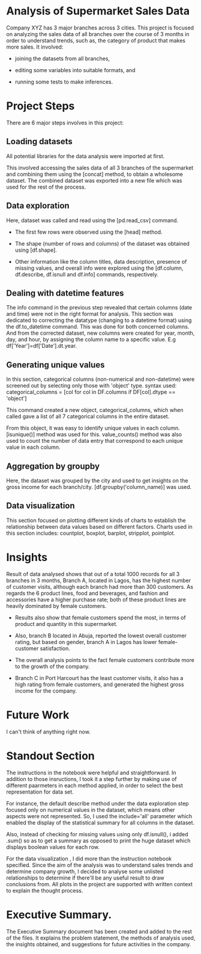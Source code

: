 # Analysis of Supermarket Sales Data

Company XYZ has 3 major branches across 3 cities. This project is focused on analyzing the sales data of all branches over the course of 3 months in order to understand trends, such as, the category of product that makes more sales. 
It involved: 
* joining the datasets from all branches, 

* editing some variables into suitable formats, and 

* running some tests to make inferences.

# Project Steps

There are 6 major steps involves in this project:

## Loading datasets
All potential libraries for the data analysis were imported at first.

This involved accessing the sales data of all 3 branches of the supermarket and combining them using the [concat] method, to obtain a wholesome dataset. The combined dataset was exported into a new file which was used for the rest of the process.

## Data exploration
Here, dataset was called and read using the [pd.read_csv] command. 
* The first few rows were observed using the [head] method.

* The shape (number of rows and columns) of the dataset was obtained using [df.shape].

* Other information like the column titles, data description, presence of missing values, and overall info were explored using the [df.column, df.describe, df.isnull and df.info] commands, respectively.

## Dealing with datetime features
The info command in the previous step revealed that certain columns (date and time) were not in the right format for analysis. This section was dedicated to correcting the datatype (changing to a datetime format) using the df.to_datetime command.
This was done for both concerned columns. And from the corrected dataset, new columns were created for year, month, day, and hour, by assigning the column name to a specific value. E.g df['Year']=df['Date'].dt.year.

## Generating unique values
In this section, categorical columns (non-numerical and non-datetime) were screened out by selecting only those with 'object' type.
syntax used: categorical_columns = [col for col in DF.columns if DF[col].dtype == 'object']

This command created a new object, categorical_columns, which when called gave a list of all 7 categorical columns in the entire dataset.

From this object, it was easy to identify unique values in each column. [isunique()] method was used for this.
value_counts() method was also used to count the number of data entry that correspond to each unique value in each column.

## Aggregation by groupby
Here, the dataset was grouped by the city and used to get insights on the gross income for each branch/city.
[df.groupby('column_name)] was used.

## Data visualization
This section focused on plotting different kinds of charts to establish the relationship between data values based on different factors.
Charts used in this section includes:
    countplot,
    boxplot,
    barplot,
    stripplot,
    pointplot.

# Insights

Result of data analysed shows that out of a total 1000 records for all 3 branches in 3 months, Branch A, located in Lagos, has the highest number of customer visits, although each branch had more than 300 customers. As regards the 6 product lines, food and beverages, and fashion and accessories have a higher purchase rate; both of these product lines are heavily dominated by female customers. 
* Results also show that female customers spend the most, in terms of product and quantity in this supermarket. 

* Also, branch B located in Abuja, reported the lowest overall customer rating, but based on gender, branch A in Lagos has lower female- customer satisfaction. 

* The overall analysis points to the fact female customers contribute more to the growth of the company.

* Branch C in Port Harcourt has the least customer visits, it also has a high rating from female customers, and generated the highest gross income for the company.

# Future Work

I can't think of anything right now.

# Standout Section

The instructions in the notebook were helpful and straightforward. In addition to those insructions, I took it a step further by making use of different paarmeters in each method applied, in order to select the best representation for data set.

For instance, the default describe method under the data exploration step focused only on numerical values in the dataset, which means other aspects were not represented. So, I used the include='all' parameter which enabled the display of the statistical summary for all columns in the dataset.

Also, instead of checking for missing values using only df.isnull(), i added .sum() so as to get a summary as opposed to print the huge dataset which displays boolean values for each row.

For the data visualization , I did more than the instruction notebook specified. Since the aim of the analysis was to understand sales trends and determine company growth, I decided to analyse some unlisted relationships to determine if there'll be any useful result to draw conclusions from. All plots in the project are supported with written context to explain the thought process.

# Executive Summary.

The Executive Summary document has been created and added to the rest of the files. It explains the problem statement, the methods of analysis used, the insights obtained, and suggestions for future activities in the company.
